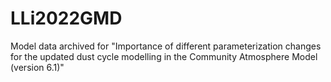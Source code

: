 # LLi2022GMD
Model data archived for "Importance of different parameterization changes for the updated dust cycle modelling in the Community Atmosphere Model (version 6.1)" 
